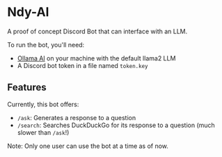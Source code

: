 # Ndy-AI
A proof of concept Discord Bot that can interface with an LLM.

To run the bot, you'll need:
- [Ollama AI](https://ollama.ai) on your machine with the default llama2 LLM
- A Discord bot token in a file named `token.key`

## Features
Currently, this bot offers:
- `/ask`: Generates a response to a question
- `/search`: Searches DuckDuckGo for its response to a question (much slower than `/ask`!)

Note: Only one user can use the bot at a time as of now.
